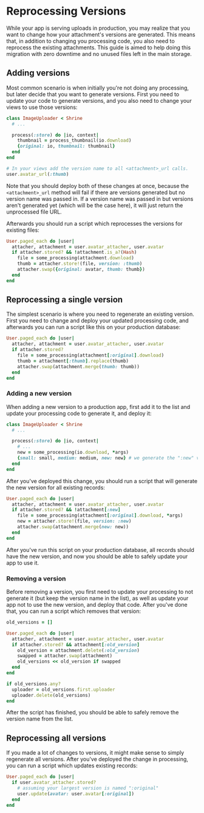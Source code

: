 # Reprocessing Versions

While your app is serving uploads in production, you may realize that you want
to change how your attachment's versions are generated. This means that, in
addition to changing you processing code, you also need to reprocess the
existing attachments. This guide is aimed to help doing this migration with
zero downtime and no unused files left in the main storage.

## Adding versions

Most common scenario is when initially you're not doing any processing, but
later decide that you want to generate versions. First you need to update your
code to generate versions, and you also need to change your views to use those
versions:

```rb
class ImageUploader < Shrine
  # ...

  process(:store) do |io, context|
    thumbnail = process_thumbnail(io.download)
    {original: io, thumbnail: thumbnail}
  end
end
```
```rb
# In your views add the version name to all <attachment>_url calls.
user.avatar_url(:thumb)
```

Note that you should deploy both of these changes at once, because the
`<attachment>_url` method will fail if there are versions generated but no
version name was passed in. If a version name was passed in but versions aren't
generated yet (which will be the case here), it will just return the
unprocessed file URL.

Afterwards you should run a script which reprocesses the versions for existing
files:

```rb
User.paged_each do |user|
  attacher, attachment = user.avatar_attacher, user.avatar
  if attacher.stored? && !attachment.is_a?(Hash)
    file = some_processing(attachment.download)
    thumb = attacher.store!(file, version: :thumb)
    attacher.swap({original: avatar, thumb: thumb})
  end
end
```

## Reprocessing a single version

The simplest scenario is where you need to regenerate an existing version.
First you need to change and deploy your updated processing code, and
afterwards you can run a script like this on your production database:

```rb
User.paged_each do |user|
  attacher, attachment = user.avatar_attacher, user.avatar
  if attacher.stored?
    file = some_processing(attachment[:original].download)
    thumb = attachment[:thumb].replace(thumb)
    attacher.swap(attachment.merge(thumb: thumb))
  end
end
```

### Adding a new version

When adding a new version to a production app, first add it to the list and
update your processing code to generate it, and deploy it:

```rb
class ImageUploader < Shrine
  # ...

  process(:store) do |io, context|
    # ...
    new = some_processing(io.download, *args)
    {small: small, medium: medium, new: new} # we generate the ":new" version
  end
end
```

After you've deployed this change, you should run a script that will generate
the new version for all existing records:

```rb
User.paged_each do |user|
  attacher, attachment = user.avatar_attacher, user.avatar
  if attacher.stored? && !attachment[:new]
    file = some_processing(attachment[:original].download, *args)
    new = attacher.store!(file, version: :new)
    attacher.swap(attachment.merge(new: new))
  end
end
```

After you've run this script on your production database, all records should
have the new version, and now you should be able to safely update your app to
use it.

### Removing a version

Before removing a version, you first need to update your processing to not
generate it (but keep the version name in the list), as well as update your app
not to use the new version, and deploy that code. After you've done that, you
can run a script which removes that version:

```rb
old_versions = []

User.paged_each do |user|
  attacher, attachment = user.avatar_attacher, user.avatar
  if attacher.stored? && attachment[:old_version]
    old_version = attachment.delete(:old_version)
    swapped = attacher.swap(attachment)
    old_versions << old_version if swapped
  end
end

if old_versions.any?
  uploader = old_versions.first.uploader
  uploader.delete(old_versions)
end
```

After the script has finished, you should be able to safely remove the version
name from the list.

## Reprocessing all versions

If you made a lot of changes to versions, it might make sense to simply
regenerate all versions. After you've deployed the change in processing, you
can run a script which updates existing records:

```rb
User.paged_each do |user|
  if user.avatar_attacher.stored?
    # assuming your largest version is named ":original"
    user.update(avatar: user.avatar[:original])
  end
end
```
